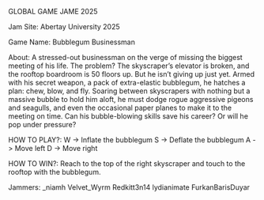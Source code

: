 GLOBAL GAME JAME 2025

Jam Site: 
Abertay University 2025

Game Name: 
Bubblegum Businessman

About: 
A stressed-out businessman on the verge of missing the biggest meeting of his life. The problem? The skyscraper’s elevator is broken, and the rooftop boardroom is 50 floors up.
But he isn’t giving up just yet. Armed with his secret weapon, a pack of extra-elastic bubblegum, he hatches a plan: chew, blow, and fly. Soaring between skyscrapers with nothing but a massive bubble to hold him aloft, he must dodge rogue aggressive pigeons and seagulls, and even the occasional paper planes to make it to the meeting on time.
Can his bubble-blowing skills save his career? Or will he pop under pressure?

HOW TO PLAY?:
W -> Inflate the bubblegum
S -> Deflate the bubblegum
A -> Move left
D -> Move right

HOW TO WIN?:
Reach to the top of the right skyscraper and touch to the rooftop with the bubblegum.

Jammers: 
_niamh
Velvet_Wyrm
Redkitt3n14
lydianimate
FurkanBarisDuyar